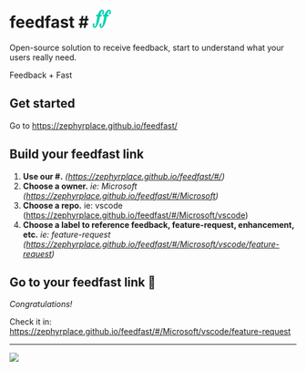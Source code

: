 # feedfast \# ![feedfast logo](https://raw.githubusercontent.com/zephyrplace/feedfast/master/public/favicon-32x32.png)

Open-source solution to receive feedback, start to understand what your users really need.

Feedback + Fast

## Get started

Go to https://zephyrplace.github.io/feedfast/

## Build your feedfast link

1. **Use our #.** _(https://zephyrplace.github.io/feedfast/#/)_
1. **Choose a owner.** _ie: Microsoft (https://zephyrplace.github.io/feedfast/#/Microsoft)_
1. **Choose a repo.** ie: vscode (https://zephyrplace.github.io/feedfast/#/Microsoft/vscode)
1. **Choose a label to reference feedback, feature-request, enhancement, etc.** _ie: feature-request (https://zephyrplace.github.io/feedfast/#/Microsoft/vscode/feature-request)_

## Go to your feedfast link :rocket:
_Congratulations!_

Check it in: https://zephyrplace.github.io/feedfast/#/Microsoft/vscode/feature-request

***
<img src="https://avatars0.githubusercontent.com/u/17429557?s=200&v=4" width="50"></img>
